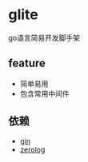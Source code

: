 # glite
go语言简易开发脚手架

## feature
- 简单易用
- 包含常用中间件

## 依赖
- [gin](https://github.com/gin-gonic/gin)
- [zerolog](github.com/rs/zerolog)
